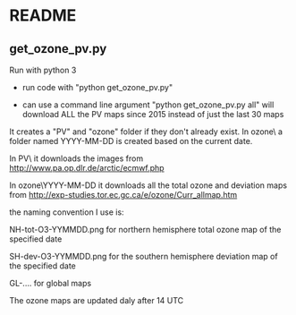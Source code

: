 # README #

## get_ozone_pv.py ##

Run with python 3

- run code with "python get_ozone_pv.py"

- can use a command line argument "python get_ozone_pv.py all" will download ALL the PV maps since 2015 instead of just the last 30 maps

It creates a "PV" and "ozone" folder if they don't already exist. In ozone\ a folder named YYYY-MM-DD is created based on the current date.

In PV\ it downloads the images from http://www.pa.op.dlr.de/arctic/ecmwf.php

In ozone\YYYY-MM-DD it downloads all the total ozone and deviation maps from http://exp-studies.tor.ec.gc.ca/e/ozone/Curr_allmap.htm

the naming convention I use is:

NH-tot-O3-YYMMDD.png for northern hemisphere total ozone map of the specified date

SH-dev-O3-YYMMDD.png for the southern hemisphere deviation map of the specified date

GL-.... for global maps

The ozone maps are updated daly after 14 UTC